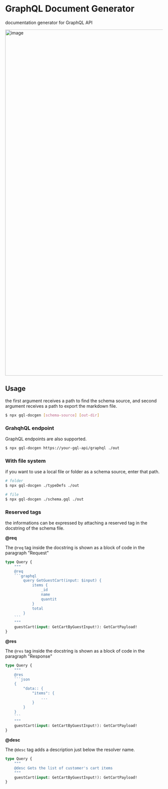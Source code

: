 # GraphQL Document Generator

documentation generator for GraphQL API

<img width="1108" alt="image" src="https://user-images.githubusercontent.com/48206623/173359340-9478d5e5-0dea-4a04-bda4-86439e4030ba.png">



## Usage

the first argument receives a path to find the schema source, and second argument receives a path to export the markdown file.

```sh
$ npx gql-docgen [schema-source] [out-dir]
```

### GrahqhQL endpoint

GraphQL endpoints are also supported.

```sh
$ npx gql-docgen https://your-gql-api/graphql ./out
```

### With file system

if you want to use a local file or folder as a schema source, enter that path.

```sh
# folder
$ npx gql-docgen ./typeDefs ./out

# file
$ npx gql-docgen ./schema.gql ./out
```

### Reserved tags

the informations can be expressed by attaching a reserved tag in the docstring of the schema file.

**@req**

The `@req` tag inside the docstring is shown as a block of code in the paragraph "Request"

```graphql
type Query {
    """
    @req
    ```graphql
        query GetGuestCart(input: $input) {
            items {
                _id
                name
                quantit
            }
            total
        }
    ```
    """
    guestCart(input: GetCartByGuestInput!): GetCartPayload!
}
```

**@res**

The `@res` tag inside the docstring is shown as a block of code in the paragraph "Response"

```graphql
type Query {
    """
    @res
    ```json
    {
        "data:: {
            "items": {
                ...
            }
        }
    }
    ```
    """
    guestCart(input: GetCartByGuestInput!): GetCartPayload!
}
```

**@desc**

The `@desc` tag adds a description just below the resolver name.

```graphql
type Query {
    """
    @desc Gets the list of customer's cart items
    """
    guestCart(input: GetCartByGuestInput!): GetCartPayload!
}
```